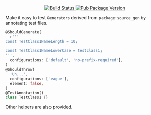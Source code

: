 <p align="center">
  <a href="https://travis-ci.org/kevmoo/source_gen_test">
    <img src="https://travis-ci.org/kevmoo/source_gen_test.svg?branch=master" alt="Build Status" />
  </a>
  <a href="https://pub.dartlang.org/packages/source_gen_test">
    <img src="https://img.shields.io/pub/v/source_gen_test.svg" alt="Pub Package Version" />
  </a>
</p>

Make it easy to test `Generators` derived from `package:source_gen` by
annotating test files.

```dart
@ShouldGenerate(
  r'''
const TestClass1NameLength = 10;

const TestClass1NameLowerCase = testclass1;
''',
  configurations: ['default', 'no-prefix-required'],
)
@ShouldThrow(
  'Uh...',
  configurations: ['vague'],
  element: false,
)
@TestAnnotation()
class TestClass1 {}
```

Other helpers are also provided.
